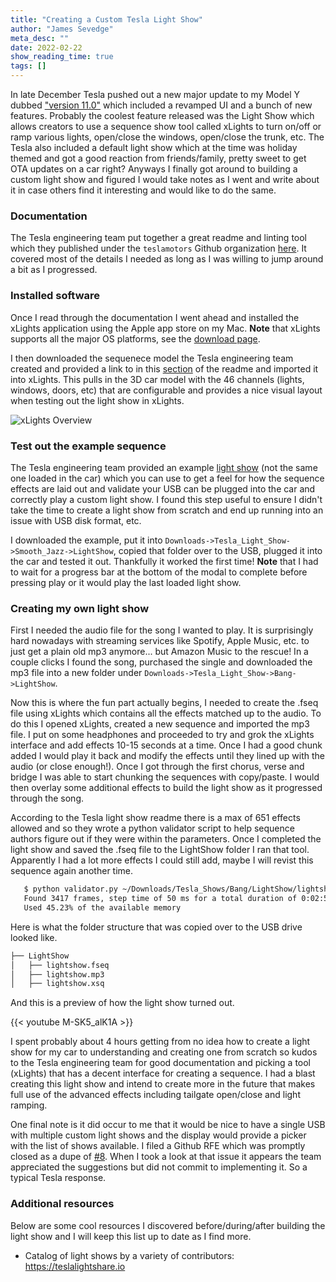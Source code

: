 ```yaml
---
title: "Creating a Custom Tesla Light Show"
author: "James Sevedge"
meta_desc: ""
date: 2022-02-22
show_reading_time: true
tags: []
---
```


In late December Tesla pushed out a new major update to my Model Y dubbed ["version 11.0"](https://www.tesla.com/blog/introducing-software-v11-0) which included a revamped UI and a bunch of new features.  Probably the coolest feature released was the Light Show which allows creators to use a sequence show tool called xLights to turn on/off or ramp various lights, open/close the windows, open/close the trunk, etc.  The Tesla also included a default light show which at the time was holiday themed and got a good reaction from friends/family, pretty sweet to get OTA updates on a car right?  Anyways I finally got around to building a custom light show and figured I would take notes as I went and write about it in case others find it interesting and would like to do the same.

### Documentation

The Tesla engineering team put together a great readme and linting tool which they published under the `teslamotors` Github organization [here](https://github.com/teslamotors/light-show).  It covered most of the details I needed as long as I was willing to jump around a bit as I progressed.

### Installed software

Once I read through the documentation I went ahead and installed the xLights application using the Apple app store on my Mac.  **Note** that xLights supports all the major OS platforms, see the [download page](https://xlights.org/releases/).

I then downloaded the sequenece model the Tesla engineering team created and provided a link to in this [section](https://github.com/teslamotors/light-show#getting-started-with-the-tesla-xlights-project-directory) of the readme and imported it into xLights.  This pulls in the 3D car model with the 46 channels (lights, windows, doors, etc) that are configurable and provides a nice visual layout when testing out the light show in xLights.

![xLights Overview](/x-lights-overview.png)

### Test out the example sequence

The Tesla engineering team provided an example [light show](https://github.com/teslamotors/light-show#opening-the-example-sequence) (not the same one loaded in the car) which you can use to get a feel for how the sequence effects are laid out and validate your USB can be plugged into the car and correctly play a custom light show.  I found this step useful to ensure I didn't take the time to create a light show from scratch and end up running into an issue with USB disk format, etc.

I downloaded the example, put it into `Downloads->Tesla_Light_Show->Smooth_Jazz->LightShow`, copied that folder over to the USB, plugged it into the car and tested it out.  Thankfully it worked the first time!  **Note** that I had to wait for a progress bar at the bottom of the modal to complete before pressing play or it would play the last loaded light show.

### Creating my own light show

First I needed the audio file for the song I wanted to play.  It is surprisingly hard nowadays with streaming services like Spotify, Apple Music, etc. to just get a plain old mp3 anymore... but Amazon Music to the rescue!  In a couple clicks I found the song, purchased the single and downloaded the mp3 file into a new folder under `Downloads->Tesla_Light_Show->Bang->LightShow`.

Now this is where the fun part actually begins, I needed to create the .fseq file using xLights which contains all the effects matched up to the audio.  To do this I opened xLights, created a new sequence and imported the mp3 file.  I put on some headphones and proceeded to try and grok the xLights interface and add effects 10-15 seconds at a time.  Once I had a good chunk added I would play it back and modify the effects until they lined up with the audio (or close enough!).  Once I got through the first chorus, verse and bridge I was able to start chunking the sequences with copy/paste.  I would then overlay some additional effects to build the light show as it progressed through the song.

According to the Tesla light show readme there is a max of 651 effects allowed and so they wrote a python validator script to help sequence authors figure out if they were within the parameters.  Once I completed the light show and saved the .fseq file to the LightShow folder I ran that tool.  Apparently I had a lot more effects I could still add, maybe I will revist this sequence again another time.

```bash
   $ python validator.py ~/Downloads/Tesla_Shows/Bang/LightShow/lightshow.fseq
   Found 3417 frames, step time of 50 ms for a total duration of 0:02:50.850000.
   Used 45.23% of the available memory
```

Here is what the folder structure that was copied over to the USB drive looked like.

```bash
├── LightShow
│   ├── lightshow.fseq
│   ├── lightshow.mp3
│   ├── lightshow.xsq
```

And this is a preview of how the light show turned out.

{{< youtube M-SK5_alK1A >}}

I spent probably about 4 hours getting from no idea how to create a light show for my car to understanding and creating one from scratch so kudos to the Tesla engineering team for good documentation and picking a tool (xLights) that has a decent interface for creating a sequence.  I had a blast creating this light show and intend to create more in the future that makes full use of the advanced effects including tailgate open/close and light ramping.

One final note is it did occur to me that it would be nice to have a single USB with multiple custom light shows and the display would provide a picker with the list of shows available.  I filed a Github RFE which was promptly closed as a dupe of [#8](https://github.com/teslamotors/light-show/issues/8).  When I took a look at that issue it appears the team appreciated the suggestions but did not commit to implementing it.  So a typical Tesla response.

### Additional resources

Below are some cool resources I discovered before/during/after building the light show and I will keep this list up to date as I find more.

- Catalog of light shows by a variety of contributors: https://teslalightshare.io
